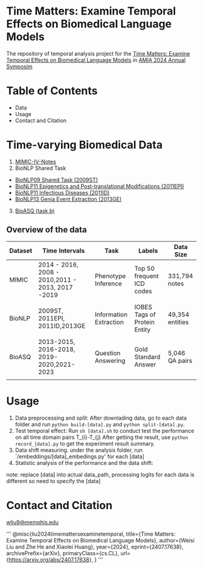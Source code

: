 # Time Matters: Examine Temporal Effects on Biomedical Language Models
The repository of temporal analysis project for the [Time Matters: Examine Temporal Effects on Biomedical Language Models](https://arxiv.org/pdf/2407.17638) in [AMIA 2024 Annual Symposim](https://amia.org/education-events/amia-2024-annual-symposium)

# Table of Contents
 * Data
 * Usage
 * Contact and Citation

# Time-varying Biomedical Data

1. [MIMIC-IV-Notes](https://physionet.org/content/mimic-iv-note/2.2/)
2. BioNLP Shared Task
* [BioNLP09 Shared Task (2009ST)](https://www.nactem.ac.uk/GENIA/SharedTask/)
* [BioNLP11 Epigenetics and Post-translational Modifications (2011EPI)](https://2011.bionlp-st.org)
* [BioNLP11 Infectious Diseases (2011ID) ](https://2011.bionlp-st.org)
* [BioNLP13 Genia Event Extraction (2013GE)](http://www.google.com/url?q=http%3A%2F%2F2013.bionlp-st.org%2F&sa=D&sntz=1&usg=AOvVaw0h0ntV1fsdCdPwDGCqGA06)
3. [BioASQ (task b)](http://participants-area.bioasq.org/datasets/)

## Overview of the data

| Dataset  | Time Intervals                      | Task                  | Labels                         | Data Size         |
|----------|-------------------------------------|-----------------------|--------------------------------|-------------------|
| MIMIC    | 2014 - 2016, 2008 - 2010,2011 - 2013, 2017 -2019           | Phenotype Inference    | Top 50 frequent ICD codes      | 331,794 notes     |
|          |             |                       |                                |                   |
| BioNLP   | 2009ST, 2011EPI, 2011ID,2013GE                     | Information Extraction | IOBES Tags of Protein Entity   | 49,354 entities   |
|          |                     |                       |                                |                   |
| BioASQ   | 2013-2015, 2016-2018,  2019-2020,2021-2023               | Question Answering     | Gold Standard Answer           | 5,046 QA pairs    |
|          |               |                       |                                |                   |

# Usage
1. Data preprocessing and split: 
After downlading data, go to each data folder and run `python build-[data].py` and `python split-[data].py`.
2. Test temporal effect: 
Run `sh [data].sh` to conduct test the performance on all time domain pairs T_{i}-T_{j}
After getting the result, use `python record_[data].py` to get the experiment result summary.
3. Data shift measuring. under the analysis folder, run `/embeddings/[data]_embedings.py' for each [data]
4. Statistic analysis of the performance and the data shift:


note: replace [data] into actual data_path, processing logits for each data is different so need to specify the [data]

# Contact and Citation

<wliu9@memphis.edu>

'''
@misc{liu2024timemattersexaminetemporal,
      title={Time Matters: Examine Temporal Effects on Biomedical Language Models}, 
      author={Weisi Liu and Zhe He and Xiaolei Huang},
      year={2024},
      eprint={2407.17638},
      archivePrefix={arXiv},
      primaryClass={cs.CL},
      url={https://arxiv.org/abs/2407.17638}, 
}
'''